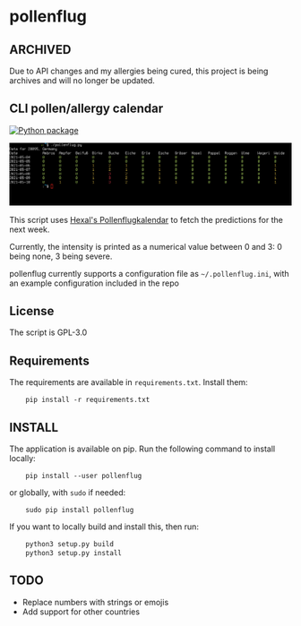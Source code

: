 # pollenflug

## ARCHIVED

Due to API changes and my allergies being cured, this project is being archives and will no longer be updated.

## CLI pollen/allergy calendar

[![Python package](https://github.com/BaderSZ/pollenflug/actions/workflows/python-package.yml/badge.svg?branch=master)](https://github.com/BaderSZ/pollenflug/actions/workflows/python-package.yml)

![Screenshot](https://raw.githubusercontent.com/BaderSZ/pollenflug/master/img/screenshot.png)

This script uses [Hexal's Pollenflugkalendar](https://allergie.hexal.de/pollenflug/vorhersage/) to fetch the predictions for the next week.

Currently, the intensity is printed as a numerical value between 0 and 3: 0 being none, 3 being severe.

pollenflug currently supports a configuration file as `~/.pollenflug.ini`, with an example configuration included in the repo

## License

The script is GPL-3.0

## Requirements
The requirements are available in `requirements.txt`. Install them:
```
	pip install -r requirements.txt
```

## INSTALL

The application is available on pip. Run the following command to install locally:
```
	pip install --user pollenflug
```
or globally, with `sudo` if needed:
```
	sudo pip install pollenflug
```

If you want to locally build and install this, then run:
```
	python3 setup.py build
	python3 setup.py install

```

## TODO
* Replace numbers with strings or emojis
* Add support for other countries
